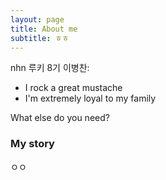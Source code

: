 ```yaml
---
layout: page
title: About me
subtitle: ㅎㅎ
---
```


nhn 루키 8기 이병찬:

- I rock a great mustache
- I'm extremely loyal to my family

What else do you need?

### My story
ㅇㅇ
